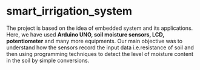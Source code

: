 # smart_irrigation_system
The project is based on the idea of embedded system and its applications. Here, we have used **Arduino UNO, soil moisture sensors, LCD, potentiometer** and many more equipments. Our main objective was to understand how the sensors record the input data i.e.resistance of soil and then using programming techniques to detect the level of moisture content in the soil by simple conversions.
